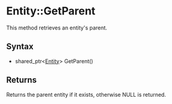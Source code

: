 # Entity::GetParent

This method retrieves an entity's parent.

## Syntax

- shared_ptr<[Entity](Entity.md)\> GetParent()

## Returns

Returns the parent entity if it exists, otherwise NULL is returned.
